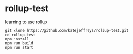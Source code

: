# rollup-test
learning to use rollup

```
git clone https://github.com/katejeffreys/rollup-test.git
cd rollup-test
npm install
npm run build
npm run start
```
